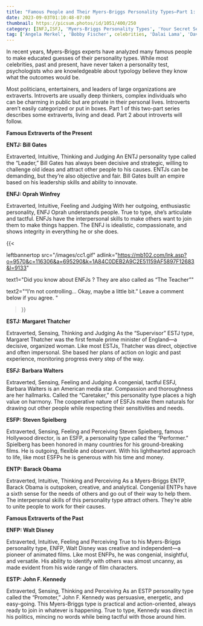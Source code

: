 ```yaml
---
title: "Famous People and Their Myers-Briggs Personality Types—Part 1: The Extraverts"
date: 2023-09-03T01:10:48-07:00
thumbnail: https://picsum.photos/id/1051/400/250
category: [INFJ,ISFJ, 'Myers-Briggs Personality Types', 'Your Secret Self']
tag: ['Angela Merkel', 'Bobby Fischer', celebrities, 'Dalai Lama', 'David Bowie', extraversion, extravert, famous, Ghandi, INFJ, INFP, intj, INTP, introversion, introvert, ISFJ, ISFP, ISTJ, ISTP, Marie Curie, MBTI, Merkel, 'Mother Teresa', Myers-Briggs, personality, 'personality type', 'Princess Diana']
---
```


In recent years, Myers-Briggs experts have analyzed many famous people to make educated guesses of their personality types. While most celebrities, past and present, have never taken a personality test, psychologists who are knowledgeable about typology believe they know what the outcomes would be.

Most politicians, entertainers, and leaders of large organizations are extraverts. Introverts are usually deep thinkers, complex individuals who can be charming in public but are private in their personal lives. Introverts aren’t easily categorized or put in boxes. Part 1 of this two-part series describes some extraverts, living and dead. Part 2 about introverts will follow.

**Famous Extraverts of the Present**

**ENTJ: Bill Gates**

Extraverted, Intuitive, Thinking and Judging
An ENTJ personality type called the “Leader,” Bill Gates has always been decisive and strategic, willing to challenge old ideas and attract other people to his causes. ENTJs can be demanding, but they’re also objective and fair. Bill Gates built an empire based on his leadership skills and ability to innovate.

**ENFJ: Oprah Winfrey**

Extraverted, Intuitive, Feeling and Judging
With her outgoing, enthusiastic personality, ENFJ Oprah understands people. True to type, she’s articulate and tactful. ENFJs have the interpersonal skills to make others want to join them to make things happen. The ENFJ is idealistic, compassionate, and shows integrity in everything he or she does.

{{< 

leftbannertop src="/images/cc1.gif" adlink="https://mb102.com/lnk.asp?o=9570&c=116306&a=695290&k=1A84C0DEB2A9C2E51159AF5897F12683&l=9133"  

text1="Did you know about ENFJs ? They are also called as “The Teacher”" 

text2="“I’m not controlling… Okay, maybe a little bit.” Leave a comment below if you agree.
"

>}}


**ESTJ: Margaret Thatcher**

Extraverted, Sensing, Thinking and Judging
As the “Supervisor” ESTJ type, Margaret Thatcher was the first female prime minister of England—a decisive, organized woman. Like most ESTJs, Thatcher was direct, objective and often impersonal. She based her plans of action on logic and past experience, monitoring progress every step of the way.

**ESFJ: Barbara Walters**

Extraverted, Sensing, Feeling and Judging
A congenial, tactful ESFJ, Barbara Walters is an American media star. Compassion and thoroughness are her hallmarks. Called the “Caretaker,” this personality type places a high value on harmony. The cooperative nature of ESFJs make them naturals for drawing out other people while respecting their sensitivities and needs.

**ESFP: Steven Spielberg**

Extraverted, Sensing, Feeling and Perceiving
Steven Spielberg, famous Hollywood director, is an ESFP, a personality type called the “Performer.” Spielberg has been honored in many countries for his ground-breaking films. He is outgoing, flexible and observant. With his lighthearted approach to life, like most ESFPs he is generous with his time and money.

**ENTP: Barack Obama**

Extraverted, Intuitive, Thinking and Perceiving
As a Myers-Briggs ENTP, Barack Obama is outspoken, creative, and analytical. Congenial ENTPs have a sixth sense for the needs of others and go out of their way to help them. The interpersonal skills of this personality type attract others. They’re able to unite people to work for their causes.

**Famous Extraverts of the Past**

**ENFP: Walt Disney**

Extraverted, Intuitive, Feeling and Perceiving
True to his Myers-Briggs personality type, ENFP, Walt Disney was creative and independent—a pioneer of animated films. Like most ENFPs, he was congenial, insightful, and versatile. His ability to identify with others was almost uncanny, as made evident from his wide range of film characters.

**ESTP: John F. Kennedy**

Extraverted, Sensing, Thinking and Perceiving
As an ESTP personality type called the “Promoter,” John F. Kennedy was persuasive, energetic, and easy-going. This Myers-Briggs type is practical and action-oriented, always ready to join in whatever is happening. True to type, Kennedy was direct in his politics, mincing no words while being tactful with those around him.
<!-- 
<div style="background-color: #FFD1DC; border-radius: 9px;">
Do you know the unusual pattern of signals men look for in a romantic relationship ? Is there anything I can to to bring back that lost spark that is backed by research ? 

Read my next blog : <a id="aflink" href="/wp/what-makes-him-want-only-you" class="two" target="_blank" title="Video : This is the “secret ingredient” to his lasting commitment">here</a>.</br></br>It explains the <a id="aflink" href="/wp/what-makes-him-want-only-you" class="two" target="_blank" title="Video : This is the “secret ingredient” to his lasting commitment">#1 hidden signal</a> that either repels a man or makes 
him feel irresistibly attracted to you.
</div> -->
